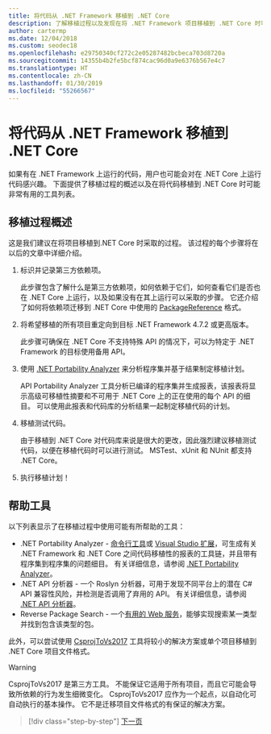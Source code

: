 ```yaml
---
title: 将代码从 .NET Framework 移植到 .NET Core
description: 了解移植过程以及发现在将 .NET Framework 项目移植到 .NET Core 时可能有用的工具。
author: cartermp
ms.date: 12/04/2018
ms.custom: seodec18
ms.openlocfilehash: e29750340cf272c2e05287482bcbeca703d8720a
ms.sourcegitcommit: 14355b4b2fe5bcf874cac96d0a9e6376b567e4c7
ms.translationtype: HT
ms.contentlocale: zh-CN
ms.lasthandoff: 01/30/2019
ms.locfileid: "55266567"
---
```

# <a name="port-your-code-from-net-framework-to-net-core"></a>将代码从 .NET Framework 移植到 .NET Core

如果有在 .NET Framework 上运行的代码，用户也可能会对在 .NET Core 上运行代码感兴趣。 下面提供了移植过程的概述以及在将代码移植到 .NET Core 时可能非常有用的工具列表。

## <a name="overview-of-the-porting-process"></a>移植过程概述

这是我们建议在将项目移植到.NET Core 时采取的过程。 该过程的每个步骤将在以后的文章中详细介绍。

1. 标识并记录第三方依赖项。

   此步骤包含了解什么是第三方依赖项，如何依赖于它们，如何查看它们是否也在 .NET Core 上运行，以及如果没有在其上运行可以采取的步骤。 它还介绍了如何将依赖项迁移到 .NET Core 中使用的 [PackageReference](/nuget/consume-packages/package-references-in-project-files) 格式。

2. 将希望移植的所有项目重定向到目标 .NET Framework 4.7.2 或更高版本。

   此步骤可确保在 .NET Core 不支持特殊 API 的情况下，可以为特定于 .NET Framework 的目标使用备用 API。

3. 使用 [.NET Portability Analyzer](../../standard/analyzers/portability-analyzer.md) 来分析程序集并基于结果制定移植计划。

   API Portability Analyzer 工具分析已编译的程序集并生成报表，该报表将显示高级可移植性摘要和不可用于 .NET Core 上的正在使用的每个 API 的细目。 可以使用此报表和代码库的分析结果一起制定移植代码的计划。

4. 移植测试代码。

   由于移植到 .NET Core 对代码库来说是很大的更改，因此强烈建议移植测试代码，以便在移植代码时可以进行测试。 MSTest、xUnit 和 NUnit 都支持 .NET Core。

5. 执行移植计划！

## <a name="tools-to-help"></a>帮助工具

以下列表显示了在移植过程中使用可能有所帮助的工具：

* .NET Portability Analyzer - [命令行工具](https://github.com/Microsoft/dotnet-apiport/releases)或 [Visual Studio 扩展](https://marketplace.visualstudio.com/items?itemName=ConnieYau.NETPortabilityAnalyzer)，可生成有关 .NET Framework 和 .NET Core 之间代码移植性的报表的工具链，并且带有程序集到程序集的问题细目。 有关详细信息，请参阅 [.NET Portability Analyzer](../../standard/analyzers/portability-analyzer.md)。
* .NET API 分析器 - 一个 Roslyn 分析器，可用于发现不同平台上的潜在 C# API 兼容性风险，并检测是否调用了弃用的 API。 有关详细信息，请参阅 [.NET API 分析器](../../standard/analyzers/api-analyzer.md)。
* Reverse Package Search - 一个[有用的 Web 服务](https://packagesearch.azurewebsites.net)，能够实现搜索某一类型并找到包含该类型的包。

此外，可以尝试使用 [CsprojToVs2017](https://github.com/hvanbakel/CsprojToVs2017) 工具将较小的解决方案或单个项目移植到 .NET Core 项目文件格式。

> [!WARNING] 
> CsprojToVs2017 是第三方工具。 不能保证它适用于所有项目，而且它可能会导致所依赖的行为发生细微变化。 CsprojToVs2017 应作为一个起点，以自动化可自动执行的基本操作。 它不是迁移项目文件格式的有保证的解决方案。

>[!div class="step-by-step"]
>[下一页](third-party-deps.md)
